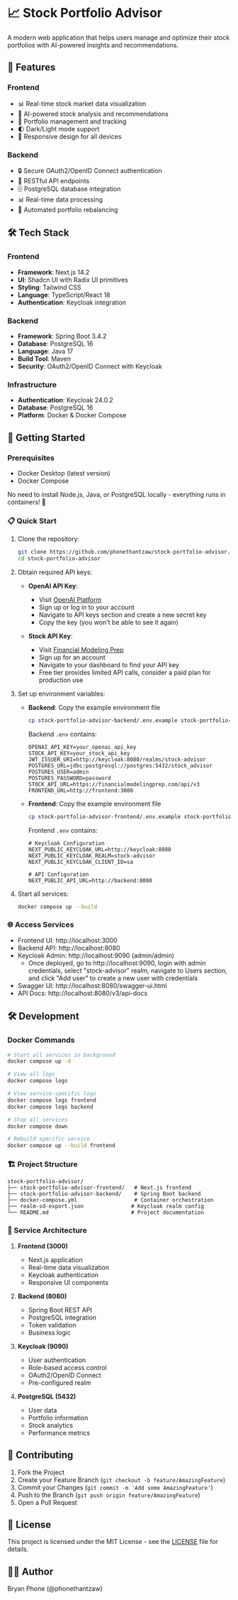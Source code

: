 # 📈 Stock Portfolio Advisor

A modern web application that helps users manage and optimize their stock portfolios with AI-powered insights and recommendations.

## 🌟 Features

### Frontend
- 📊 Real-time stock market data visualization
- 🤖 AI-powered stock analysis and recommendations
- 💼 Portfolio management and tracking
- 🌓 Dark/Light mode support
- 📱 Responsive design for all devices

### Backend
- 🔒 Secure OAuth2/OpenID Connect authentication
- 📡 RESTful API endpoints
- 🗄️ PostgreSQL database integration
- 📊 Real-time data processing
- 🔄 Automated portfolio rebalancing

## 🛠️ Tech Stack

### Frontend
- **Framework**: Next.js 14.2
- **UI**: Shadcn UI with Radix UI primitives
- **Styling**: Tailwind CSS
- **Language**: TypeScript/React 18
- **Authentication**: Keycloak integration

### Backend
- **Framework**: Spring Boot 3.4.2
- **Database**: PostgreSQL 16
- **Language**: Java 17
- **Build Tool**: Maven
- **Security**: OAuth2/OpenID Connect with Keycloak

### Infrastructure
- **Authentication**: Keycloak 24.0.2
- **Database**: PostgreSQL 16
- **Platform**: Docker & Docker Compose

## 🚀 Getting Started

### Prerequisites

- Docker Desktop (latest version)
- Docker Compose

No need to install Node.js, Java, or PostgreSQL locally - everything runs in containers! 🐳

### 📋 Quick Start

1. Clone the repository:
   ```bash
   git clone https://github.com/phonethantzaw/stock-portfolio-advisor.git
   cd stock-portfolio-advisor
   ```

2. Obtain required API keys:
   - **OpenAI API Key**: 
     - Visit [OpenAI Platform](https://platform.openai.com/api-keys)
     - Sign up or log in to your account
     - Navigate to API keys section and create a new secret key
     - Copy the key (you won't be able to see it again)
   
   - **Stock API Key**: 
     - Visit [Financial Modeling Prep](https://site.financialmodelingprep.com/)
     - Sign up for an account
     - Navigate to your dashboard to find your API key
     - Free tier provides limited API calls, consider a paid plan for production use

3. Set up environment variables:
   - **Backend**: Copy the example environment file
     ```bash
     cp stock-portfolio-advisor-backend/.env.example stock-portfolio-advisor-backend/.env
     ```
     Backend `.env` contains:
     ```
     OPENAI_API_KEY=your_openai_api_key
     STOCK_API_KEY=your_stock_api_key
     JWT_ISSUER_URI=http://keycloak:8080/realms/stock-advisor
     POSTGRES_URL=jdbc:postgresql://postgres:5432/stock_advisor
     POSTGRES_USER=admin
     POSTGRES_PASSWORD=password
     STOCK_API_URL=https://financialmodelingprep.com/api/v3
     FRONTEND_URL=http://frontend:3000
     ```
   
   - **Frontend**: Copy the example environment file
     ```bash
     cp stock-portfolio-advisor-frontend/.env.example stock-portfolio-advisor-frontend/.env
     ```
     Frontend `.env` contains:
     ```
     # Keycloak Configuration
     NEXT_PUBLIC_KEYCLOAK_URL=http://keycloak:8080
     NEXT_PUBLIC_KEYCLOAK_REALM=stock-advisor
     NEXT_PUBLIC_KEYCLOAK_CLIENT_ID=sa
     
     # API Configuration
     NEXT_PUBLIC_API_URL=http://backend:8080
     ```

4. Start all services:
   ```bash
   docker compose up --build
   ```

### 🌐 Access Services

- Frontend UI: http://localhost:3000
- Backend API: http://localhost:8080
- Keycloak Admin: http://localhost:9090 (admin/admin)
  - Once deployed, go to http://localhost:9090, login with admin credentials, select "stock-advisor" realm, navigate to Users section, and click "Add user" to create a new user with credentials
- Swagger UI: http://localhost:8080/swagger-ui.html
- API Docs: http://localhost:8080/v3/api-docs

## 🛠️ Development

### Docker Commands

```bash
# Start all services in background
docker compose up -d

# View all logs
docker compose logs

# View service-specific logs
docker compose logs frontend
docker compose logs backend

# Stop all services
docker compose down

# Rebuild specific service
docker compose up --build frontend
```

### 🏗️ Project Structure

```
stock-portfolio-advisor/
├── stock-portfolio-advisor-frontend/   # Next.js frontend
├── stock-portfolio-advisor-backend/    # Spring Boot backend
├── docker-compose.yml                  # Container orchestration
├── realm-sd-export.json               # Keycloak realm config
└── README.md                          # Project documentation
```

### 🔌 Service Architecture

1. **Frontend (3000)**
   - Next.js application
   - Real-time data visualization
   - Keycloak authentication
   - Responsive UI components

2. **Backend (8080)**
   - Spring Boot REST API
   - PostgreSQL integration
   - Token validation
   - Business logic

3. **Keycloak (9090)**
   - User authentication
   - Role-based access control
   - OAuth2/OpenID Connect
   - Pre-configured realm

4. **PostgreSQL (5432)**
   - User data
   - Portfolio information
   - Stock analytics
   - Performance metrics

## 👥 Contributing

1. Fork the Project
2. Create your Feature Branch (`git checkout -b feature/AmazingFeature`)
3. Commit your Changes (`git commit -m 'Add some AmazingFeature'`)
4. Push to the Branch (`git push origin feature/AmazingFeature`)
5. Open a Pull Request

## 📄 License

This project is licensed under the MIT License - see the [LICENSE](LICENSE) file for details.

## 👨‍💻 Author

Bryan Phone (@phonethantzaw)